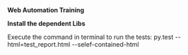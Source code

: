 ****Web Automation Training****

**Install the dependent Libs**

Execute the command in terminal to run the tests: py.test --html=test_report.html --selef-contained-html

